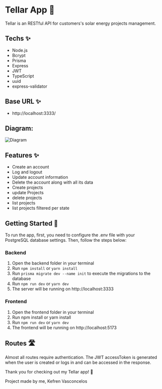 # Tellar App 📝

Tellar is an RESTful API for customers's solar energy projects management.

## Techs ✨

- Node.js
- Bcrypt
- Prisma
- Express
- JWT
- TypeScript
- uuid
- express-validator

## Base URL ✨

- http://localhost:3333/

## Diagram:

![Diagram](Tellar_DIAGRAM.png)

## Features ✨

- Create an account
- Log and logout
- Update account information
- Delete the account along with all its data
- Create projects
- update Projects
- delete projects
- list projects
- list projects filtered per state

## Getting Started 🚀

To run the app, first, you need to configure the .env file with your PostgreSQL database settings. Then, follow the steps below:

### Backend

1. Open the backend folder in your terminal
2. Run `npm install` or `yarn install`
3. Run `prisma migrate dev --name init` to execute the migrations to the database
4. Run `npm run dev` or `yarn dev`
5. The server will be running on http://localhost:3333

### Frontend

1. Open the frontend folder in your terminal
2. Run npm install or yarn install
3. Run `npm run dev` or `yarn dev`
4. The frontend will be running on http://localhost:5173

## Routes 🛣️

Almost all routes require authentication. The JWT accessToken is generated when the user is created or logs in and can be accessed in the response.

Thank you for checking out my Tellar app! 🙌

Project made by me, Kefren Vasconcelos
